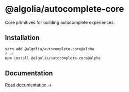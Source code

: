 # @algolia/autocomplete-core

Core primitives for building autocomplete experiences.

## Installation

```sh
yarn add @algolia/autocomplete-core@alpha
# or
npm install @algolia/autocomplete-core@alpha
```

## Documentation

[Read documentation →](https://autocomplete-experimental.netlify.app/docs/createAutocomplete)
